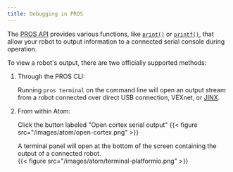 ```yaml
---
title: Debugging in PROS
---
```


The [PROS API](/api/) provides various functions, like [`print()`](/api/#print) or [`printf()`](/api/#printf), that allow your robot to output information to a connected serial console during operation.


To view a robot's output, there are two officially supported methods:

1. Through the PROS CLI: <br/>

    Running `pros terminal` on the command line will open an output stream from a robot connected over direct USB connection, VEXnet, or [JINX](/tutorials/jinx/).

2. From within Atom: <br/>

    Click the button labeled "Open cortex serial output"
    {{< figure src="/images/atom/open-cortex.png" >}}<br/>

    A terminal panel will open at the bottom of the screen containing the output of a connected robot.<br/>
    {{< figure src="/images/atom/terminal-platformio.png" >}}
